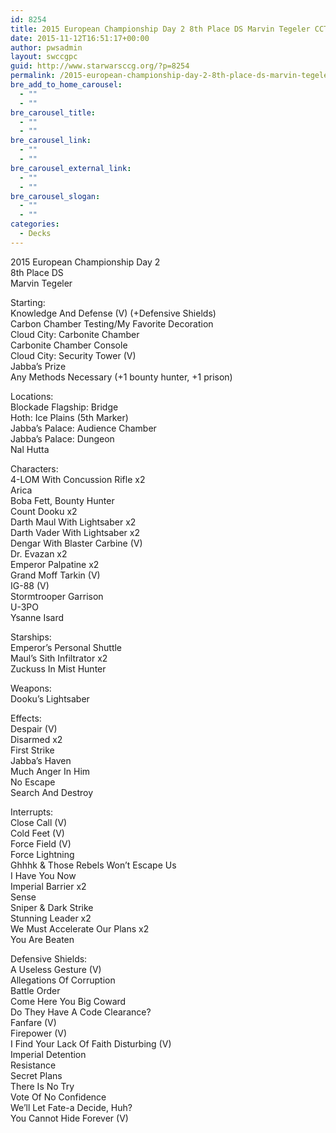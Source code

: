 ```yaml
---
id: 8254
title: 2015 European Championship Day 2 8th Place DS Marvin Tegeler CCT IG-88
date: 2015-11-12T16:51:17+00:00
author: pwsadmin
layout: swccgpc
guid: http://www.starwarsccg.org/?p=8254
permalink: /2015-european-championship-day-2-8th-place-ds-marvin-tegeler-cct-ig-88/
bre_add_to_home_carousel:
  - ""
  - ""
bre_carousel_title:
  - ""
  - ""
bre_carousel_link:
  - ""
  - ""
bre_carousel_external_link:
  - ""
  - ""
bre_carousel_slogan:
  - ""
  - ""
categories:
  - Decks
---
```

2015 European Championship Day 2  
8th Place DS  
Marvin Tegeler

Starting:  
Knowledge And Defense (V) (+Defensive Shields)  
Carbon Chamber Testing/My Favorite Decoration  
Cloud City: Carbonite Chamber  
Carbonite Chamber Console  
Cloud City: Security Tower (V)  
Jabba&#8217;s Prize  
Any Methods Necessary (+1 bounty hunter, +1 prison)

Locations:  
Blockade Flagship: Bridge  
Hoth: Ice Plains (5th Marker)  
Jabba&#8217;s Palace: Audience Chamber  
Jabba&#8217;s Palace: Dungeon  
Nal Hutta

Characters:  
4-LOM With Concussion Rifle x2  
Arica  
Boba Fett, Bounty Hunter  
Count Dooku x2  
Darth Maul With Lightsaber x2  
Darth Vader With Lightsaber x2  
Dengar With Blaster Carbine (V)  
Dr. Evazan x2  
Emperor Palpatine x2  
Grand Moff Tarkin (V)  
IG-88 (V)  
Stormtrooper Garrison  
U-3PO  
Ysanne Isard

Starships:  
Emperor&#8217;s Personal Shuttle  
Maul&#8217;s Sith Infiltrator x2  
Zuckuss In Mist Hunter

Weapons:  
Dooku&#8217;s Lightsaber

Effects:  
Despair (V)  
Disarmed x2  
First Strike  
Jabba&#8217;s Haven  
Much Anger In Him  
No Escape  
Search And Destroy

Interrupts:  
Close Call (V)  
Cold Feet (V)  
Force Field (V)  
Force Lightning  
Ghhhk & Those Rebels Won&#8217;t Escape Us  
I Have You Now  
Imperial Barrier x2  
Sense  
Sniper & Dark Strike  
Stunning Leader x2  
We Must Accelerate Our Plans x2  
You Are Beaten

Defensive Shields:  
A Useless Gesture (V)  
Allegations Of Corruption  
Battle Order  
Come Here You Big Coward  
Do They Have A Code Clearance?  
Fanfare (V)  
Firepower (V)  
I Find Your Lack Of Faith Disturbing (V)  
Imperial Detention  
Resistance  
Secret Plans  
There Is No Try  
Vote Of No Confidence  
We&#8217;ll Let Fate-a Decide, Huh?  
You Cannot Hide Forever (V)